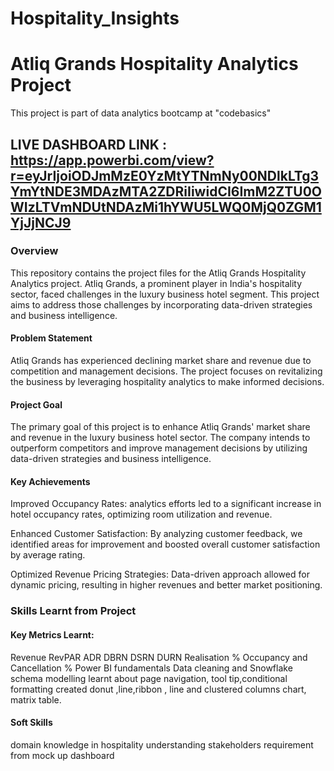# Hospitality_Insights

# Atliq Grands Hospitality Analytics Project
This project is part of data analytics bootcamp at "codebasics"

## LIVE DASHBOARD LINK : https://app.powerbi.com/view?r=eyJrIjoiODJmMzE0YzMtYTNmNy00NDlkLTg3YmYtNDE3MDAzMTA2ZDRiIiwidCI6ImM2ZTU0OWIzLTVmNDUtNDAzMi1hYWU5LWQ0MjQ0ZGM1YjJjNCJ9

### Overview
This repository contains the project files for the Atliq Grands Hospitality Analytics project. Atliq Grands, a prominent player in India's hospitality sector, faced challenges in the luxury business hotel segment. This project aims to address those challenges by incorporating data-driven strategies and business intelligence.

#### Problem Statement
Atliq Grands has experienced declining market share and revenue due to competition and management decisions. The project focuses on revitalizing the business by leveraging hospitality analytics to make informed decisions.

#### Project Goal
The primary goal of this project is to enhance Atliq Grands' market share and revenue in the luxury business hotel sector. The company intends to outperform competitors and improve management decisions by utilizing data-driven strategies and business intelligence.

#### Key Achievements
Improved Occupancy Rates: analytics efforts led to a significant increase in hotel occupancy rates, optimizing room utilization and revenue.

Enhanced Customer Satisfaction: By analyzing customer feedback, we identified areas for improvement and boosted overall customer satisfaction by average rating.

Optimized Revenue Pricing Strategies: Data-driven approach allowed for dynamic pricing, resulting in higher revenues and better market positioning.

### Skills Learnt from Project
#### Key Metrics Learnt:
Revenue
RevPAR
ADR
DBRN
DSRN
DURN
Realisation %
Occupancy and Cancellation %
Power BI fundamentals
Data cleaning and Snowflake schema modelling
learnt about page navigation, tool tip,conditional formatting
created donut ,line,ribbon , line and clustered columns chart, matrix table.


#### Soft Skills
domain knowledge in hospitality
understanding stakeholders requirement from mock up dashboard

